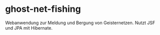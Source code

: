 # ghost-net-fishing
Webanwendung zur Meldung und Bergung von Geisternetzen. Nutzt JSF und JPA mit Hibernate.
